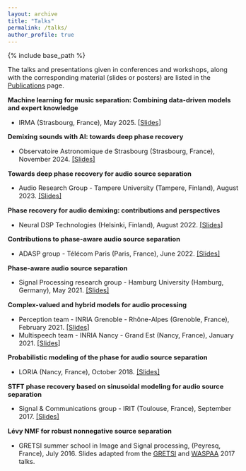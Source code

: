 ```yaml
---
layout: archive
title: "Talks"
permalink: /talks/
author_profile: true
---
```


<style type="text/css">
  body{
  font-size: 11pt;
}
</style>

{% include base_path %}

The talks and presentations given in conferences and workshops, along with the corresponding material (slides or posters) are listed in the [Publications](/pages/publications) page.

**Machine learning for music separation: Combining data-driven models and expert knowledge**
* IRMA (Strasbourg, France), May 2025. [[Slides]](/files/2025_smir.pdf)

**Demixing sounds with AI: towards deep phase recovery**
* Observatoire Astronomique de Strasbourg (Strasbourg, France), November 2024. [[Slides]](/files/2024_obas.pdf)

**Towards deep phase recovery for audio source separation**
* Audio Research Group - Tampere University (Tampere, Finland), August 2023. [[Slides]](/files/2023_tuni.pdf)
  
**Phase recovery for audio demixing: contributions and perspectives**
* Neural DSP Technologies (Helsinki, Finland), August 2022. [[Slides]](/files/2022_neuraldsp.pdf)

**Contributions to phase-aware audio source separation**
* ADASP group - Télécom Paris (Paris, France), June 2022. [[Slides]](/files/2022_telecom.pdf)

**Phase-aware audio source separation**
* Signal Processing research group - Hamburg University (Hamburg, Germany), May 2021. [[Slides]](/files/2021_sp_hamburg.pdf)

**Complex-valued and hybrid models for audio processing** 
* Perception team - INRIA Grenoble - Rhône-Alpes (Grenoble, France), February 2021. [[Slides]](/files/2021_inria_grenoble.pdf)
* Multispeech team - INRIA Nancy - Grand Est (Nancy, France), January 2021. [[Slides]](/files/2021_inria_nancy.pdf)

**Probabilistic modeling of the phase for audio source separation**
* LORIA (Nancy, France), October 2018. [[Slides]](/files/2018_inria_nancy.pdf)

**STFT phase recovery based on sinusoidal modeling for audio source separation**
* Signal & Communications group - IRIT (Toulouse, France), September 2017. [[Slides]](/files/2017_irit_toulouse.pdf)

**Lévy NMF for robust nonnegative source separation**
* GRETSI summer school in Image and Signal processing, (Peyresq, France), July 2016. Slides adapted from the [GRETSI](/files/2017_gretsi.pdf) and [WASPAA](/files/2017_waspaa_levy.pdf) 2017 talks.

